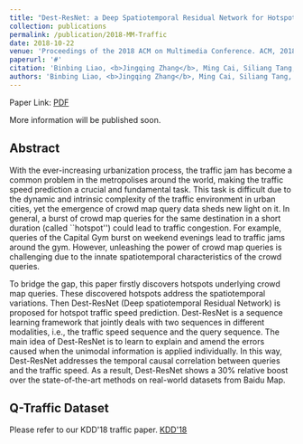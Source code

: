 ```yaml
---
title: "Dest-ResNet: a Deep Spatiotemporal Residual Network for Hotspot Traffic Speed Prediction"
collection: publications
permalink: /publication/2018-MM-Traffic
date: 2018-10-22
venue: 'Proceedings of the 2018 ACM on Multimedia Conference. ACM, 2018'
paperurl: '#'
citation: 'Binbing Liao, <b>Jingqing Zhang</b>, Ming Cai, Siliang Tang, Yifan Gao, Chao Wu, Shengwen Yang, Wenwu Zhu, Yike Guo, Fei Wu. "Dest-ResNet: a Deep Spatiotemporal Residual Network for Hotspot Traffic Speed Prediction". In Proceedings of the 2018 ACM on Multimedia Conference. ACM, 2018.'
authors: 'Binbing Liao, <b>Jingqing Zhang</b>, Ming Cai, Siliang Tang, Yifan Gao, Chao Wu, Shengwen Yang, Wenwu Zhu, Yike Guo, Fei Wu'
---
```


Paper Link: [PDF](/files/pdf/mm-2018-traffic.pdf)

More information will be published soon.

## Abstract
With the ever-increasing urbanization process, the traffic jam has become a common problem in the metropolises around the world, making the traffic speed prediction a crucial and fundamental task. This task is difficult due to the dynamic and intrinsic complexity of the traffic environment in urban cities, yet the emergence of crowd map query data sheds new light on it. In general, a burst of crowd map queries for the same destination in a short duration (called ``hotspot'') could lead to traffic congestion. For example, queries of the Capital Gym burst on weekend evenings lead to traffic jams around the gym. However, unleashing the power of crowd map queries is challenging due to the innate spatiotemporal characteristics of the crowd queries.

To bridge the gap, this paper firstly discovers hotspots underlying crowd map queries. These discovered hotspots address the spatiotemporal variations. Then Dest-ResNet (Deep spatiotemporal Residual Network) is proposed for hotspot traffic speed prediction. Dest-ResNet is a sequence learning framework that jointly deals with two sequences in different modalities, i.e., the traffic speed sequence and the query sequence. The main idea of Dest-ResNet is to learn to explain and amend the errors caused when the unimodal information is applied individually. In this way, Dest-ResNet addresses the temporal causal correlation between queries and the traffic speed. As a result, Dest-ResNet shows a 30\% relative boost over the state-of-the-art methods on real-world datasets from Baidu Map. 


## Q-Traffic Dataset
Please refer to our KDD'18 traffic paper. [KDD'18](/publication/2018-KDD-Traffic)

